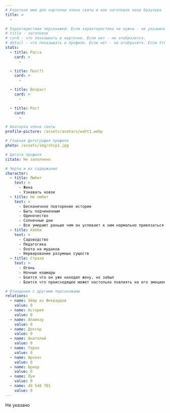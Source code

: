 ```yaml
---
# Короткое имя для карточки члена свиты и как заголовок окна браузера
title: >
  -

# Характеристики персонажей. Если характеристика не нужна - не указывай. Оставлять пустыми не надо.
# title - заголовок
# card - что показывать в карточке. Если нет - не отобразится.
# detail - что показывать в профиле. Если нет - не отобразитя. Если true - то же что и в карточке.
stats:
  - title: Расса
    card: >
      -

  - title: Пол(?)
    card: >
      -

  - title: Возраст
    card: >
      -

  - title: Рост
    card: 
      -

# Аватарка члена свиты
profile-picture: /assets/avatars/waht1.webp

# Главная фотография профиля
photo: /assets/img/ship1.jpg

# Цитата профиля
citate: Не заполнено

# Черты и их содержание
character:
  - title: Любит
    text: >
      - Жена
      - Узнавать новое
  - title: Не любит
    text: >
      - Бесконечное повторение истории
      - Быть подчиненным
      - Одиночество
      - Солнечные дни
      - Все умирают раньше чем он успевает к ним нормально привязаться.
  - title: Хобби
    text: >
      - Садоводство
      - Педагогика
      - Охота на мудаков
      - Нервирование разумных существ
  - title: Страхи
    text: >
      - Огонь
      - Ночные кошмары
      - Боится что он уже находил жену, но забыл
      - Боится что происходящее может настолько повлиять на его эмоциональное состояние что он потеряет контроль над своей формой.

# Отношения с другими персонажами
relations:
  - name: Эйер из Феквардов
    value: 0
  - name: Астория
    value: 0
  - name: Алаикаy
    value: 0
  - name: Доктор
    value: 0
  - name: Анатолий
    value: 0
  - name: Терхо
    value: 0
  - name: Археос
    value: 0
  - name: Бриар
    value: 0
  - name: Луи
    value: 0
  - name: 49 548 701
    value: 0
---
```


Не указано